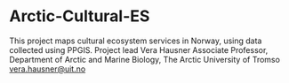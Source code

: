 # Arctic-Cultural-ES
This project maps cultural ecosystem services in Norway, using data collected using PPGIS. Project lead Vera Hausner Associate Professor, Department of Arctic and Marine Biology, The Arctic University of Tromso vera.hausner@uit.no
